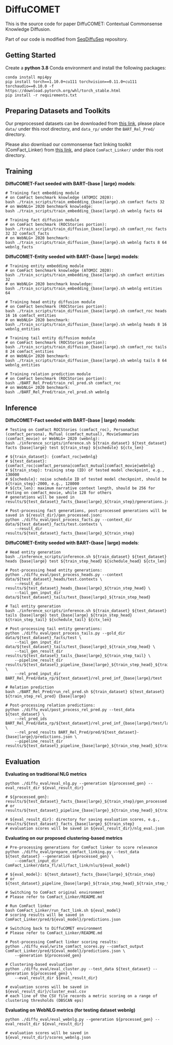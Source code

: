 # DiffuCOMET

This is the source code for paper DiffuCOMET: Contextual Commonsense Knowledge Diffusion.

Part of our code is modified from [SeqDiffuSeq](https://github.com/Yuanhy1997/SeqDiffuSeq) repository.

## Getting Started 

Create a **python 3.8** Conda environment and install the following packages:
```
conda install mpi4py
pip install torch==1.10.0+cu111 torchvision==0.11.0+cu111 torchaudio==0.10.0 -f https://download.pytorch.org/whl/torch_stable.html
pip install -r requirements.txt
```

## Preparing Datasets and Toolkits

Our preprocessed datasets can be downloaded from [this link](https://drive.google.com/file/d/1DIbF0WxscgEPKv4mX00wypWeVt39LMWQ/view?usp=sharing), please place ``data/`` under this root directory, and ``data_rp/`` under the ``BART_Rel_Pred/`` directory.

Please also download our commonsense fact linking toolkit (ComFact_Linker) from [this link](https://drive.google.com/file/d/1BDwh1ZQZXWXw3gduSlICB81xOelBhHb0/view?usp=sharing), and place ``ComFact_Linker/`` under this root directory.

## Training

**DiffuCOMET-Fact seeded with BART-{base | large} models**:
```
# Training fact embedding module
# on ComFact benchmark knowledge (ATOMIC 2020):
bash ./train_scripts/train_embedding_{base|large}.sh comfact facts 32
# on WebNLG+ 2020 benchmark knowledge:
bash ./train_scripts/train_embedding_{base|large}.sh webnlg facts 64

# Training fact diffusion module
# on ComFact benchmark (ROCStories portion):
bash ./train_scripts/train_diffusion_{base|large}.sh comfact_roc facts 32 32 comfact_facts
# on WebNLG+ 2020 benchmark:
bash ./train_scripts/train_diffusion_{base|large}.sh webnlg facts 8 64 webnlg_facts
```

**DiffuCOMET-Entity seeded with BART-{base | large} models**:
```
# Training entity embedding module
# on ComFact benchmark knowledge (ATOMIC 2020):
bash ./train_scripts/train_embedding_{base|large}.sh comfact entities 32
# on WebNLG+ 2020 benchmark knowledge:
bash ./train_scripts/train_embedding_{base|large}.sh webnlg entities 64

# Training head entity diffusion module
# on ComFact benchmark (ROCStories portion):
bash ./train_scripts/train_diffusion_{base|large}.sh comfact_roc heads 16 16 comfact_entities
# on WebNLG+ 2020 benchmark:
bash ./train_scripts/train_diffusion_{base|large}.sh webnlg heads 8 16 webnlg_entities

# Training tail entity diffusion module
# on ComFact benchmark (ROCStories portion):
bash ./train_scripts/train_diffusion_{base|large}.sh comfact_roc tails 8 24 comfact_entities
# on WebNLG+ 2020 benchmark:
bash ./train_scripts/train_diffusion_{base|large}.sh webnlg tails 8 64 webnlg_entities

# Training relation prediction module
# on ComFact benchmark (ROCStories portion):
bash ./BART_Rel_Pred/train_rel_pred.sh comfact_roc
# on WebNLG+ 2020 benchmark:
bash ./BART_Rel_Pred/train_rel_pred.sh webnlg
```

## Inference

**DiffuCOMET-Fact seeded with BART-{base | large} models**:
```
# Testing on ComFact ROCStories (comfact_roc), PersonaChat (comfact_persona), MuTual (comfact_mutual), MovieSummaries (comfact_movie) or WebNLG+ 2020 (webnlg):
bash ./inference_scripts/inference.sh ${train_dataset} ${test_dataset} facts {base|large} test ${train_step} ${schedule} ${ctx_len}

# ${train_dataset}: {comfact_roc|webnlg}
# ${test_dataset}: {comfact_roc|comfact_persona|comfact_mutual|comfact_movie|webnlg}
# ${train_step}: training step (ID) of tested model checkpoint, e.g., 130000
# ${schedule}: noise schedule ID of tested model checkpoint, should be ${train_step}-2000, e.g., 128000
# ${ctx_len}: maximum narrative context length, should be 256 for testing on comfact_movie, while 128 for others
# generations will be saved in results/${test_dataset}_facts_{base|large}_${train_step}/generations.json

# Post-processing fact generations, post-processed generations will be saved in ${result_dir}/gen_processed.json:
python ./diffu_eval/post_process_facts.py --context_dir data/${test_dataset}_facts/test.contexts \
    --result_dir results/${test_dataset}_facts_{base|large}_${train_step}
```

**DiffuCOMET-Entity seeded with BART-{base | large} models**:
```
# Head entity generation
bash ./inference_scripts/inference.sh ${train_dataset} ${test_dataset} heads {base|large} test ${train_step_head} ${schedule_head} ${ctx_len}

# Post-processing head entity generations:
python ./diffu_eval/post_process_heads.py --context data/${test_dataset}_heads/test.contexts \
    --result_dir results/${test_dataset}_heads_{base|large}_${train_step_head} \
    --tail_gen_input_dir data/${test_dataset}_tails/test_{base|large}_${train_step_head}

# Tail entity generation
bash ./inference_scripts/inference.sh ${train_dataset} ${test_dataset} tails {base|large} test_{base|large}_${train_step_head} ${train_step_tail} ${schedule_tail} ${ctx_len}

# Post-processing tail entity generations:
python ./diffu_eval/post_process_tails.py --gold_dir data/${test_dataset}_facts/test \
    --tail_gen_input_dir data/${test_dataset}_tails/test_{base|large}_${train_step_head} \
    --tail_gen_result_dir results/${test_dataset}_tails_{base|large}_${train_step_tail} \
    --pipeline_result_dir results/${test_dataset}_pipeline_{base|large}_${train_step_head}_${train_step_tail} \
    --rel_pred_input_dir BART_Rel_Pred/data_rp/${test_dataset}/rel_pred_inf_{base|large}/test
    
# Relation prediction
bash ./BART_Rel_Pred/run_rel_pred.sh ${train_dataset} ${test_dataset} ${train_step_rel_pred} {base|large}

# Post-processing relation predictions:
python ./diffu_eval/post_process_rel_pred.py --test_data ${test_dataset} \
    --rel_pred_ids BART_Rel_Pred/data_rp/${test_dataset}/rel_pred_inf_{base|large}/test/labels.json \
    --rel_pred_results BART_Rel_Pred/pred/${test_dataset}-{base|large}/predictions.json \
    --pipeline_result_dir results/${test_dataset}_pipeline_{base|large}_${train_step_head}_${train_step_tail}
```

## Evaluation

**Evaluating on traditional NLG metrics**
```
python ./diffu_eval/eval_nlg.py --generation ${processed_gen} --eval_result_dir ${eval_result_dir}

# ${processed_gen}: results/${test_dataset}_facts_{base|large}_${train_step}/gen_processed.json
# or results/${test_dataset}_pipeline_{base|large}_${train_step_head}_${train_step_tail}/gen_processed.json

# ${eval_result_dir}: directory for saving evaluation scores, e.g., results/${test_dataset}_facts_{base|large}_${train_step}
# evaluation scores will be saved in ${eval_result_dir}/nlg_eval.json
```

**Evaluating on our proposed clustering-based metrics**
```
# Pre-processing generations for ComFact linker to score relevance
python ./diffu_eval/prepare_comfact_linking.py --test_data ${test_dataset} --generation ${processed_gen} \
    --comfact_input_dir ComFact_Linker/data_fl/all/fact_link/nlu/${eval_model}

# ${eval_model}: ${test_dataset}_facts_{base|large}_${train_step}
# or ${test_dataset}_pipeline_{base|large}_${train_step_head}_${train_step_tail}

# Switching to ComFact original environment
# Please refer to ComFact_Linker/README.md

# Run ComFact linker
bash ComFact_Linker/run_fact_link.sh ${eval_model}
# scoring results will be saved in ComFact_Linker/pred/${eval_model}/predictions.json

# Switching back to DiffuCOMET environment
# Please refer to ComFact_Linker/README.md

# Post-processing ComFact linker scoring results:
python ./diffu_eval/write_comfact_scores.py --comfact_output ComFact_Linker/pred/${eval_model}/predictions.json \
    --generation ${processed_gen}

# Clustering-based evaluation
python ./diffu_eval/eval_cluster.py --test_data ${test_dataset} --generation ${processed_gen} \
    --eval_result_dir ${eval_result_dir}
    
# evaluation scores will be saved in ${eval_result_dir}/cluster_eval.csv
# each line of the CSV file records a metric scoring on a range of clustering thresholds (DBSCAN eps)
```

**Evaluating on WebNLG metrics (for testing dataset webnlg)**
```
python ./diffu_eval/eval_webnlg.py --generation ${processed_gen} --eval_result_dir ${eval_result_dir}

# evaluation scores will be saved in ${eval_result_dir}/scores_webnlg.json
```
